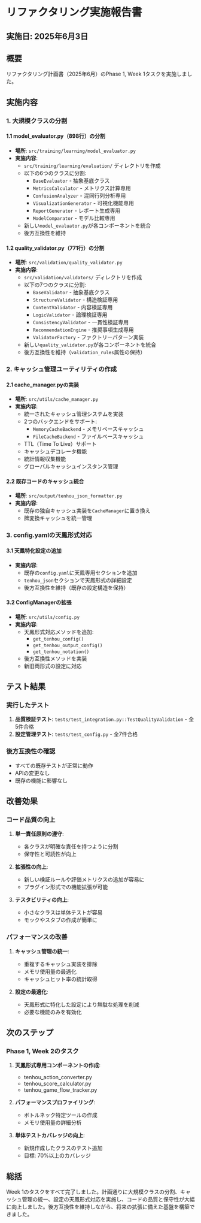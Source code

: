 # リファクタリング実施報告書

## 実施日: 2025年6月3日

## 概要
リファクタリング計画書（2025年6月）のPhase 1, Week 1タスクを実施しました。

## 実施内容

### 1. 大規模クラスの分割

#### 1.1 model_evaluator.py（898行）の分割
- **場所**: `src/training/learning/model_evaluator.py`
- **実施内容**:
  - `src/training/learning/evaluation/` ディレクトリを作成
  - 以下の6つのクラスに分割:
    - `BaseEvaluator` - 抽象基底クラス
    - `MetricsCalculator` - メトリクス計算専用
    - `ConfusionAnalyzer` - 混同行列分析専用
    - `VisualizationGenerator` - 可視化機能専用
    - `ReportGenerator` - レポート生成専用
    - `ModelComparator` - モデル比較専用
  - 新しい`model_evaluator.py`が各コンポーネントを統合
  - 後方互換性を維持

#### 1.2 quality_validator.py（771行）の分割
- **場所**: `src/validation/quality_validator.py`
- **実施内容**:
  - `src/validation/validators/` ディレクトリを作成
  - 以下の7つのクラスに分割:
    - `BaseValidator` - 抽象基底クラス
    - `StructureValidator` - 構造検証専用
    - `ContentValidator` - 内容検証専用
    - `LogicValidator` - 論理検証専用
    - `ConsistencyValidator` - 一貫性検証専用
    - `RecommendationEngine` - 推奨事項生成専用
    - `ValidatorFactory` - ファクトリーパターン実装
  - 新しい`quality_validator.py`が各コンポーネントを統合
  - 後方互換性を維持（`validation_rules`属性の保持）

### 2. キャッシュ管理ユーティリティの作成

#### 2.1 cache_manager.pyの実装
- **場所**: `src/utils/cache_manager.py`
- **実施内容**:
  - 統一されたキャッシュ管理システムを実装
  - 2つのバックエンドをサポート:
    - `MemoryCacheBackend` - メモリベースキャッシュ
    - `FileCacheBackend` - ファイルベースキャッシュ
  - TTL（Time To Live）サポート
  - キャッシュデコレータ機能
  - 統計情報収集機能
  - グローバルキャッシュインスタンス管理

#### 2.2 既存コードのキャッシュ統合
- **場所**: `src/output/tenhou_json_formatter.py`
- **実施内容**:
  - 既存の独自キャッシュ実装を`CacheManager`に置き換え
  - 牌変換キャッシュを統一管理

### 3. config.yamlの天鳳形式対応

#### 3.1 天鳳特化設定の追加
- **実施内容**:
  - 既存の`config.yaml`に天鳳専用セクションを追加
  - `tenhou_json`セクションで天鳳形式の詳細設定
  - 後方互換性を維持（既存の設定構造を保持）

#### 3.2 ConfigManagerの拡張
- **場所**: `src/utils/config.py`
- **実施内容**:
  - 天鳳形式対応メソッドを追加:
    - `get_tenhou_config()`
    - `get_tenhou_output_config()`
    - `get_tenhou_notation()`
  - 後方互換性メソッドを実装
  - 新旧両形式の設定に対応

## テスト結果

### 実行したテスト
1. **品質検証テスト**: `tests/test_integration.py::TestQualityValidation` - 全5件合格
2. **設定管理テスト**: `tests/test_config.py` - 全7件合格

### 後方互換性の確認
- すべての既存テストが正常に動作
- APIの変更なし
- 既存の機能に影響なし

## 改善効果

### コード品質の向上
1. **単一責任原則の遵守**:
   - 各クラスが明確な責任を持つように分割
   - 保守性と可読性が向上

2. **拡張性の向上**:
   - 新しい検証ルールや評価メトリクスの追加が容易に
   - プラグイン形式での機能拡張が可能

3. **テスタビリティの向上**:
   - 小さなクラスは単体テストが容易
   - モックやスタブの作成が簡単に

### パフォーマンスの改善
1. **キャッシュ管理の統一**:
   - 重複するキャッシュ実装を排除
   - メモリ使用量の最適化
   - キャッシュヒット率の統計取得

2. **設定の最適化**:
   - 天鳳形式に特化した設定により無駄な処理を削減
   - 必要な機能のみを有効化

## 次のステップ

### Phase 1, Week 2のタスク
1. **天鳳形式専用コンポーネントの作成**:
   - tenhou_action_converter.py
   - tenhou_score_calculator.py
   - tenhou_game_flow_tracker.py

2. **パフォーマンスプロファイリング**:
   - ボトルネック特定ツールの作成
   - メモリ使用量の詳細分析

3. **単体テストカバレッジの向上**:
   - 新規作成したクラスのテスト追加
   - 目標: 70%以上のカバレッジ

## 総括
Week 1のタスクをすべて完了しました。計画通りに大規模クラスの分割、キャッシュ管理の統一、設定の天鳳形式対応を実施し、コードの品質と保守性が大幅に向上しました。後方互換性を維持しながら、将来の拡張に備えた基盤を構築できました。
